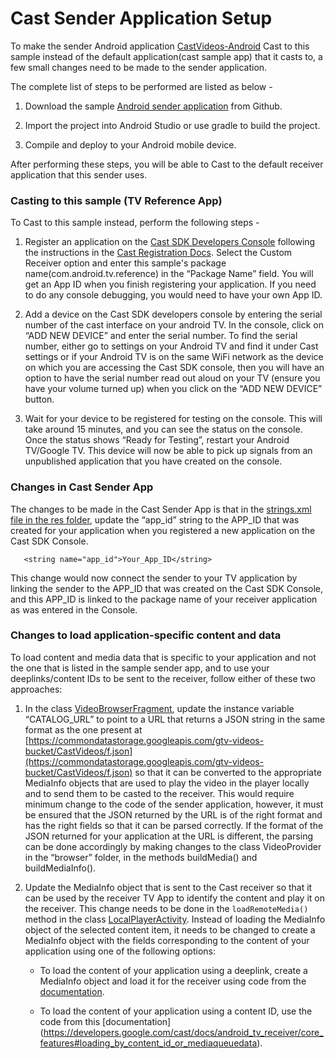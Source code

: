 # Cast Sender Application Setup

To make the sender Android application [CastVideos-Android](https://github.com/googlecast/CastVideos-android)
Cast to this sample instead of the default application(cast sample app) that it casts to, a few
small changes need to be made to the sender application.

The complete list of steps to be performed are listed as below -

1. Download the sample [Android sender application](https://github.com/googlecast/CastVideos-android) from Github.

1. Import the project into Android Studio or use gradle to build the project.

1. Compile and deploy to your Android mobile device.

After performing these steps, you will be able to Cast to the default receiver application that this sender uses.

### Casting to this sample (TV Reference App)

To Cast to this sample instead, perform the following steps -

1. Register an application on the [Cast SDK Developers Console](http://cast.google.com/publish) following
the instructions in the [Cast Registration Docs](https://developers.google.com/cast/docs/registration).
Select the Custom Receiver option and enter this sample's package name(com.android.tv.reference) in the
“Package Name” field. You will get an App ID when you finish registering your application. If you need
to do any console debugging, you would need to have your own App ID.

1. Add a device on the Cast SDK developers console by entering the serial number of the cast interface on
your android TV. In the console, click on “ADD NEW DEVICE” and enter the serial number. To find the serial
number, either go to settings on your Android TV and find it under Cast settings or if your Android TV is
on the same WiFi network as the device on which you are accessing the Cast SDK console, then you will have
an option to have the serial number read out aloud on your TV (ensure you have your volume turned up) when
you click on the “ADD NEW DEVICE” button.

1. Wait for your device to be registered for testing on the console. This will take around 15 minutes,
and you can see the status on the console. Once the status shows “Ready for Testing”, restart your
Android TV/Google TV. This device will now be able to pick up signals from an unpublished application
that you have created on the console.

### Changes in Cast Sender App

The changes to be made in the Cast Sender App is that in the [strings.xml file in the res folder](app/src/main/res/values/strings.xml),
update the “app_id” string to the APP_ID that was created for your application when you registered
a new application on the Cast SDK Console.

   ```
      <string name="app_id">Your_App_ID</string>
   ```

This change would now connect the sender to your TV application by linking the sender to the APP_ID
that was created on the Cast SDK Console, and this APP_ID is linked to the package name of your receiver
application as was entered in the Console.

### Changes to load application-specific content and data

To load content and media data that is specific to your application and not the one that is listed
in the sample sender app, and to use your deeplinks/content IDs to be sent to the receiver, follow
either of these two approaches:

1. In the class [VideoBrowserFragment](https://github.com/googlecast/CastVideos-android/blob/master/src/com/google/sample/cast/refplayer/browser/VideoBrowserFragment.java),
update the instance variable “CATALOG_URL” to point to a URL that returns a JSON
string in the same format as the one present at
[https://commondatastorage.googleapis.com/gtv-videos-bucket/CastVideos/f.json](https://commondatastorage.googleapis.com/gtv-videos-bucket/CastVideos/f.json)
so that it can be converted to the appropriate MediaInfo objects that are used to play the video in the player
locally and to send them to be casted to the receiver. This would require minimum change to the code of
the sender application, however, it must be ensured that the JSON returned by the URL is of the right
format and has the right fields so that it can be parsed correctly. If the format of the JSON returned
for your application at the URL is different, the parsing can be done accordingly by making changes
to the class VideoProvider in the “browser” folder, in the methods buildMedia() and buildMediaInfo().

1. Update the MediaInfo object that is sent to the Cast receiver so that it can be used by the receiver
TV App to identify the content and play it on the receiver. This change needs to be done in the
`loadRemoteMedia()` method in the class [LocalPlayerActivity](https://github.com/googlecast/CastVideos-android/blob/master/src/com/google/sample/cast/refplayer/mediaplayer/LocalPlayerActivity.java).
Instead of loading the MediaInfo object of the selected content item, it needs to be changed to
create a MediaInfo object with the fields corresponding to the content of your application using one
of the following options:

    * To load the content of your application using a deeplink, create a MediaInfo object and load it
    for the receiver using code from the [documentation](https://developers.google.com/cast/docs/android_tv_receiver/core_features#load_by_entity_on_sender).

    * To load the content of your application using a content ID, use the code from this [documentation]
    (https://developers.google.com/cast/docs/android_tv_receiver/core_features#loading_by_content_id_or_mediaqueuedata).






